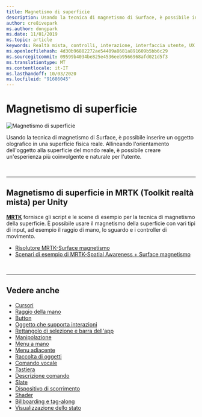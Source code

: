 ```yaml
---
title: Magnetismo di superficie
description: Usando la tecnica di magnetismo di Surface, è possibile inserire un oggetto olografico in una superficie fisica reale.
author: cre8ivepark
ms.author: dongpark
ms.date: 11/01/2019
ms.topic: article
keywords: Realtà mista, controlli, interazione, interfaccia utente, UX
ms.openlocfilehash: 4d30b96882272ae54409a8681a891609b5bb6c29
ms.sourcegitcommit: 09599b4034be825e4536eeb9566968afd021d5f3
ms.translationtype: MT
ms.contentlocale: it-IT
ms.lasthandoff: 10/03/2020
ms.locfileid: "91686045"
---
```

# <a name="surface-magnetism"></a>Magnetismo di superficie

![Magnetismo di superficie](images/MRTK_SurfaceMagnetism.gif)

Usando la tecnica di magnetismo di Surface, è possibile inserire un oggetto olografico in una superficie fisica reale. Allineando l'orientamento dell'oggetto alla superficie del mondo reale, è possibile creare un'esperienza più coinvolgente e naturale per l'utente.

<br>

---

## <a name="surface-magnetism-in-mrtk-mixed-reality-toolkit-for-unity"></a>Magnetismo di superficie in MRTK (Toolkit realtà mista) per Unity
**[MRTK](https://github.com/Microsoft/MixedRealityToolkit-Unity)** fornisce gli script e le scene di esempio per la tecnica di magnetismo della superficie. È possibile usare il magnetismo della superficie con vari tipi di input, ad esempio il raggio di mano, lo sguardo e i controller di movimento.

* [Risolutore MRTK-Surface magnetismo](https://microsoft.github.io/MixedRealityToolkit-Unity/Documentation/README_Solver.html#surfacemagnetism)
* [Scenari di esempio di MRTK-Spatial Awareness + Surface magnetismo](https://github.com/microsoft/MixedRealityToolkit-Unity/blob/mrtk_development/Assets/MRTK/Examples/Demos/Solvers/Scenes/SurfaceMagnetismSpatialAwarenessExample.unity)


<br>

---

## <a name="see-also"></a>Vedere anche

* [Cursori](cursors.md)
* [Raggio della mano](point-and-commit.md)
* [Button](button.md)
* [Oggetto che supporta interazioni](interactable-object.md)
* [Rettangolo di selezione e barra dell'app](app-bar-and-bounding-box.md)
* [Manipolazione](direct-manipulation.md)
* [Menu a mano](hand-menu.md)
* [Menu adiacente](near-menu.md)
* [Raccolta di oggetti](object-collection.md)
* [Comando vocale](voice-input.md)
* [Tastiera](keyboard.md)
* [Descrizione comando](tooltip.md)
* [Slate](slate.md)
* [Dispositivo di scorrimento](slider.md)
* [Shader](shader.md)
* [Billboarding e tag-along](billboarding-and-tag-along.md)
* [Visualizzazione dello stato](progress.md)
